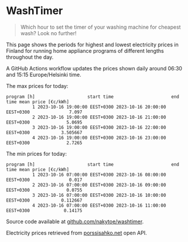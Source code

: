 
# WashTimer

> Which hour to set the timer of your washing machine for cheapest wash? Look no further!

This page shows the periods for highest and lowest electricity prices in Finland 
for running home appliance programs of different lengths throughout the day. 

A GitHub Actions workflow updates the prices shown daily around 06:30 and 15:15 Europe/Helsinki time.

The max prices for today:

	program [h]                    start time                      end time mean price [€c/kWh]
	          1 2023-10-16 19:00:00 EEST+0300 2023-10-16 20:00:00 EEST+0300               7.097
	          2 2023-10-16 19:00:00 EEST+0300 2023-10-16 21:00:00 EEST+0300              5.0695
	          3 2023-10-16 19:00:00 EEST+0300 2023-10-16 22:00:00 EEST+0300            3.505667
	          4 2023-10-16 19:00:00 EEST+0300 2023-10-16 23:00:00 EEST+0300              2.7265

The min prices for today:

	program [h]                    start time                      end time mean price [€c/kWh]
	          1 2023-10-16 07:00:00 EEST+0300 2023-10-16 08:00:00 EEST+0300               0.017
	          2 2023-10-16 07:00:00 EEST+0300 2023-10-16 09:00:00 EEST+0300              0.0755
	          3 2023-10-16 07:00:00 EEST+0300 2023-10-16 10:00:00 EEST+0300            0.112667
	          4 2023-10-16 07:00:00 EEST+0300 2023-10-16 11:00:00 EEST+0300             0.14175


Source code available at [github.com/nakytoe/washtimer](https://github.com/nakytoe/washtimer).

Electricity prices retrieved from [porssisahko.net](https://porssisahko.net/api) open API.

